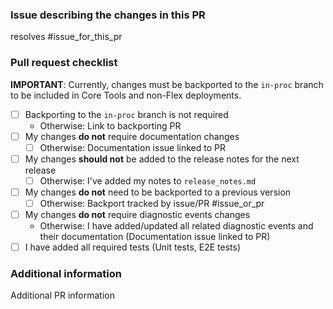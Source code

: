 <!-- Please provide all the information below.  -->

### Issue describing the changes in this PR

resolves #issue_for_this_pr

### Pull request checklist

**IMPORTANT**: Currently, changes must be backported to the `in-proc` branch to be included in Core Tools and non-Flex deployments.

* [ ] Backporting to the `in-proc` branch is not required
    * Otherwise: Link to backporting PR
* [ ] My changes **do not** require documentation changes
    * [ ] Otherwise: Documentation issue linked to PR
* [ ] My changes **should not** be added to the release notes for the next release
    * [ ] Otherwise: I've added my notes to `release_notes.md`
* [ ] My changes **do not** need to be backported to a previous version
    * [ ] Otherwise: Backport tracked by issue/PR #issue_or_pr
* [ ] My changes **do not** require diagnostic events changes
    * Otherwise: I have added/updated all related diagnostic events and their documentation (Documentation issue linked to PR)
* [ ] I have added all required tests (Unit tests, E2E tests)

<!-- Optional: delete if not applicable  -->
### Additional information

Additional PR information
